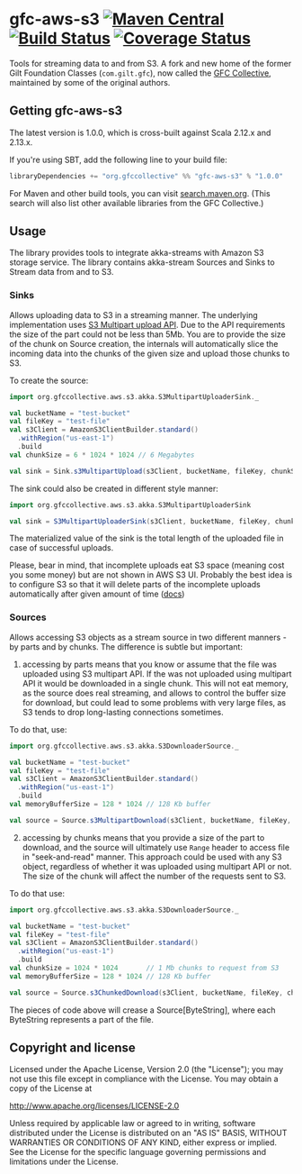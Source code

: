 # gfc-aws-s3 [![Maven Central](https://maven-badges.herokuapp.com/maven-central/org.gfccollective/gfc-aws-s3_2.12/badge.svg?style=plastic)](https://maven-badges.herokuapp.com/maven-central/org.gfccollective/gfc-aws-s3_2.12) [![Build Status](https://github.com/gfc-collective/gfc-aws-s3/workflows/Scala%20CI/badge.svg)](https://github.com/gfc-collective/gfc-aws-s3/actions) [![Coverage Status](https://coveralls.io/repos/gfc-collective/gfc-aws-s3/badge.svg?branch=master&service=github)](https://coveralls.io/github/gfc-collective/gfc-aws-s3?branch=master)

Tools for streaming data to and from S3.
A fork and new home of the former Gilt Foundation Classes (`com.gilt.gfc`), now called the [GFC Collective](https://github.com/gfc-collective), maintained by some of the original authors.


## Getting gfc-aws-s3

The latest version is 1.0.0, which is cross-built against Scala 2.12.x and 2.13.x.

If you're using SBT, add the following line to your build file:

```scala
libraryDependencies += "org.gfccollective" %% "gfc-aws-s3" % "1.0.0"
```

For Maven and other build tools, you can visit [search.maven.org](http://search.maven.org/#search%7Cga%7C1%7Corg.gfccollective).
(This search will also list other available libraries from the GFC Collective.)

## Usage

The library provides tools to integrate akka-streams with Amazon S3 storage service. 
The library contains akka-stream Sources and Sinks to Stream data from and to S3.

### Sinks

Allows uploading data to S3 in a streaming manner. The underlying implementation uses [S3 Multipart upload API](http://docs.aws.amazon.com/AmazonS3/latest/dev/llJavaUploadFile.html). Due to the API requirements the size of the part could not be less than 5Mb. You are to provide the size of the chunk on Source creation, the internals will automatically slice the incoming data into the chunks of the given size and upload those chunks to S3.

To create the source:

```scala
import org.gfccollective.aws.s3.akka.S3MultipartUploaderSink._

val bucketName = "test-bucket"
val fileKey = "test-file"
val s3Client = AmazonS3ClientBuilder.standard()
  .withRegion("us-east-1")
  .build
val chunkSize = 6 * 1024 * 1024 // 6 Megabytes

val sink = Sink.s3MultipartUpload(s3Client, bucketName, fileKey, chunkSize)
```

The sink could also be created in different style manner:

```scala
import org.gfccollective.aws.s3.akka.S3MultipartUploaderSink

val sink = S3MultipartUploaderSink(s3Client, bucketName, fileKey, chunkSize)
```

The materialized value of the sink is the total length of the uploaded file in case of successful uploads.

Please, bear in mind, that incomplete uploads eat S3 space (meaning cost you some money) but are not shown in AWS S3 UI. Probably the best idea is to configure S3 so that it will delete parts of the incomplete uploads automatically after given amount of time ([docs](http://docs.aws.amazon.com/AmazonS3/latest/dev/object-lifecycle-mgmt.html))

### Sources

Allows accessing S3 objects as a stream source in two different manners - by parts and by chunks. The difference is subtle but important:

1. accessing by parts means that you know or assume that the file was uploaded using S3 multipart API. If the was not uploaded using multipart API it would be downloaded in a single chunk. This will not eat memory, as the source does real streaming, and allows to control the buffer size for download, but could lead to some problems with very large files, as S3 tends to drop long-lasting connections sometimes.

To do that, use:

```scala
import org.gfccollective.aws.s3.akka.S3DownloaderSource._

val bucketName = "test-bucket"
val fileKey = "test-file"
val s3Client = AmazonS3ClientBuilder.standard()
  .withRegion("us-east-1")
  .build
val memoryBufferSize = 128 * 1024 // 128 Kb buffer

val source = Source.s3MultipartDownload(s3Client, bucketName, fileKey, memoryBufferSize)
```

2. accessing by chunks means that you provide a size of the part to download, and the source will ultimately use `Range` header to access file in "seek-and-read" manner. This approach could be used with any S3 object, regardless of whether it was uploaded using multipart API or not. The size of the chunk will affect the number of the requests sent to S3.

To do that use:

```scala
import org.gfccollective.aws.s3.akka.S3DownloaderSource._

val bucketName = "test-bucket"
val fileKey = "test-file"
val s3Client = AmazonS3ClientBuilder.standard()
  .withRegion("us-east-1")
  .build
val chunkSize = 1024 * 1024       // 1 Mb chunks to request from S3
val memoryBufferSize = 128 * 1024 // 128 Kb buffer

val source = Source.s3ChunkedDownload(s3Client, bucketName, fileKey, chunkSize, memoryBufferSize)
```

The pieces of code above will crease a Source[ByteString], where each ByteString represents a part of the file.

## Copyright and license


Licensed under the Apache License, Version 2.0 (the "License"); you may not use this file except in compliance with the License. You may obtain a copy of the License at

http://www.apache.org/licenses/LICENSE-2.0

Unless required by applicable law or agreed to in writing, software distributed under the License is distributed on an "AS IS" BASIS, WITHOUT WARRANTIES OR CONDITIONS OF ANY KIND, either express or implied. See the License for the specific language governing permissions and limitations under the License.
